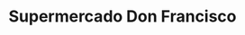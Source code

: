 ---
title: "Supermercado Don Francisco"
url: /caracas/supermercado-don-francisco/
shop: Supermarkt
---
